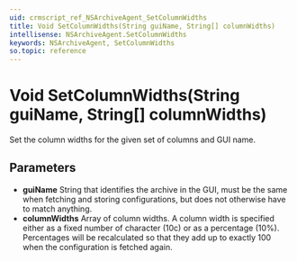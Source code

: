 ```yaml
---
uid: crmscript_ref_NSArchiveAgent_SetColumnWidths
title: Void SetColumnWidths(String guiName, String[] columnWidths)
intellisense: NSArchiveAgent.SetColumnWidths
keywords: NSArchiveAgent, SetColumnWidths
so.topic: reference
---
```


# Void SetColumnWidths(String guiName, String[] columnWidths)

Set the column widths for the given set of columns and GUI name.

## Parameters

* **guiName** String that identifies the archive in the GUI, must be the same when fetching and storing configurations, but does not otherwise have to match anything.
* **columnWidths** Array of column widths. A column width is specified either as a fixed number of character (10c) or as a percentage (10%). Percentages will be recalculated so that they add up to exactly 100 when the configuration is fetched again.
